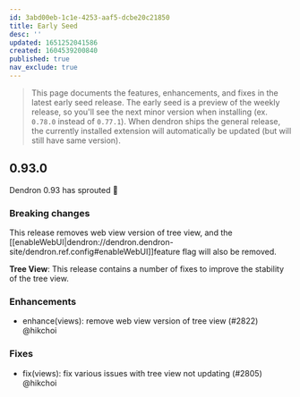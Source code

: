 ```yaml
---
id: 3abd00eb-1c1e-4253-aaf5-dcbe20c21850
title: Early Seed
desc: ''
updated: 1651252041586
created: 1604539200840
published: true
nav_exclude: true
---
```


> This page documents the features, enhancements, and fixes in the latest early seed release. The early seed is a preview of the weekly release, so you'll see the next minor version when installing (ex. `0.78.0` instead of `0.77.1`). When dendron ships the general release, the currently installed extension will automatically be updated (but will still have same version).

## 0.93.0

Dendron 0.93 has sprouted 🌱


### Breaking changes
This release removes web view version of tree view, and the [[enableWebUI|dendron://dendron.dendron-site/dendron.ref.config#enableWebUI]]feature flag will also be removed.

**Tree View**: This release contains a number of fixes to improve the stability of the tree view. 

### Enhancements
- enhance(views): remove web view version of tree view (#2822) @hikchoi

### Fixes
- fix(views): fix various issues with tree view not updating (#2805) @hikchoi